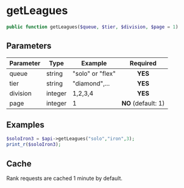# getLeagues
```php
public function getLeagues($queue, $tier, $division, $page = 1)
```


## Parameters

| Parameter | Type    | Example          |      Required       |
| --------- | ------- | ---------------- | :-----------------: |
| queue     | string  | "solo" or "flex" |       **YES**       |
| tier      | string  | "diamond",...    |       **YES**       |
| division  | integer | 1,2,3,4          |       **YES**       |
| page      | integer | 1                | **NO** (default: 1) |


## Examples
```php
$soloIron3 = $api->getLeagues("solo","iron",3);
print_r($soloIron3);

```

## Cache
Rank requests are cached 1 minute by default. 
